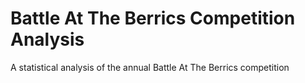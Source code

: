 # Battle At The Berrics Competition Analysis
A statistical analysis of the annual Battle At The Berrics competition

